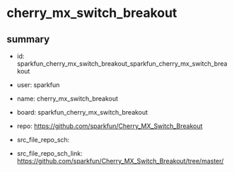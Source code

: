 # cherry_mx_switch_breakout
 
## summary 
* id: sparkfun_cherry_mx_switch_breakout_sparkfun_cherry_mx_switch_breakout
* user: sparkfun
* name: cherry_mx_switch_breakout
* board: sparkfun_cherry_mx_switch_breakout
* repo: https://github.com/sparkfun/Cherry_MX_Switch_Breakout



* src_file_repo_sch: 
* src_file_repo_sch_link: https://github.com/sparkfun/Cherry_MX_Switch_Breakout/tree/master/




